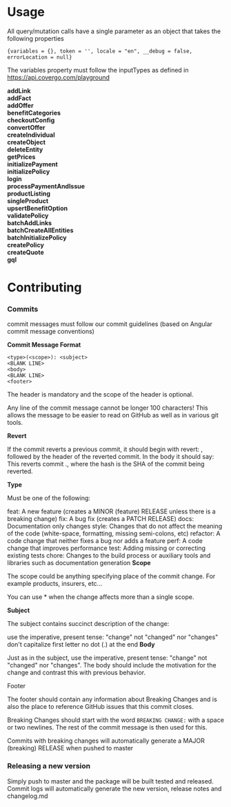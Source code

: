 # Usage

All query/mutation calls have a single parameter as an object that takes the following properties

```
{variables = {}, token = '', locale = "en", __debug = false, errorLocation = null}
```

The variables property must follow the inputTypes as defined in https://api.covergo.com/playground

<dl>
  <dt><strong>addLink</strong></dt>
  <dd></dd>
  <dt><strong>addFact</strong></dt>
  <dd></dd>
  <dt><strong>addOffer</strong></dt>
  <dd></dd>
  <dt><strong>benefitCategories</strong></dt>
  <dd></dd>
  <dt><strong>checkoutConfig</strong></dt>
  <dd></dd>
  <dt><strong>convertOffer</strong></dt>
  <dd></dd>
  <dt><strong>createIndividual</strong></dt>
  <dd></dd>
  <dt><strong>createObject</strong></dt>
  <dd></dd>
  <dt><strong>deleteEntity</strong></dt>
  <dd></dd>
  <dt><strong>getPrices</strong></dt>
  <dd></dd>
  <dt><strong>initializePayment</strong></dt>
  <dd></dd>
  <dt><strong>initializePolicy</strong></dt>
  <dd></dd>
  <dt><strong>login</strong></dt>
  <dd></dd>
  <dt><strong>processPaymentAndIssue</strong></dt>
  <dd></dd>
  <dt><strong>productListing</strong></dt>
  <dd></dd>
  <dt><strong>singleProduct</strong></dt>
  <dd></dd>
  <dt><strong>upsertBenefitOption</strong></dt>
  <dd></dd>
  <dt><strong>validatePolicy</strong></dt>
  <dd></dd>
  <dt><strong>batchAddLinks</strong></dt>
  <dd></dd>
  <dt><strong>batchCreateAllEntities</strong></dt>
  <dd></dd>
  <dt><strong>batchInitializePolicy</strong></dt>
  <dd></dd>
  <dt><strong>createPolicy</strong></dt>
  <dd></dd>
  <dt><strong>createQuote</strong></dt>
  <dd></dd>

<dt><strong>gql</strong></dt>
<dd>

</dl>

# Contributing

### Commits

commit messages must follow our commit guidelines (based on Angular commit message conventions)

**Commit Message Format**

```
<type>(<scope>): <subject>
<BLANK LINE>
<body>
<BLANK LINE>
<footer>
```

The header is mandatory and the scope of the header is optional.

Any line of the commit message cannot be longer 100 characters! This allows the message to be easier to read on GitHub as well as in various git tools.

**Revert**

If the commit reverts a previous commit, it should begin with revert: , followed by the header of the reverted commit. In the body it should say: This reverts commit <hash>., where the hash is the SHA of the commit being reverted.

**Type**

Must be one of the following:

feat: A new feature (creates a MINOR (feature) RELEASE unless there is a breaking change)
fix: A bug fix (creates a PATCH RELEASE)
docs: Documentation only changes
style: Changes that do not affect the meaning of the code (white-space, formatting, missing semi-colons, etc)
refactor: A code change that neither fixes a bug nor adds a feature
perf: A code change that improves performance
test: Adding missing or correcting existing tests
chore: Changes to the build process or auxiliary tools and libraries such as documentation generation
**Scope**

The scope could be anything specifying place of the commit change. For example products, insurers, etc...

You can use \* when the change affects more than a single scope.

**Subject**

The subject contains succinct description of the change:

use the imperative, present tense: "change" not "changed" nor "changes"
don't capitalize first letter
no dot (.) at the end
**Body**

Just as in the subject, use the imperative, present tense: "change" not "changed" nor "changes". The body should include the motivation for the change and contrast this with previous behavior.

Footer

The footer should contain any information about Breaking Changes and is also the place to reference GitHub issues that this commit closes.

Breaking Changes should start with the word `BREAKING CHANGE:` with a space or two newlines. The rest of the commit message is then used for this.

Commits with breaking changes will automatically generate a MAJOR (breaking) RELEASE when pushed to master

### Releasing a new version

Simply push to master and the package will be built tested and released. Commit logs will automatically generate the new version, release notes and changelog.md
